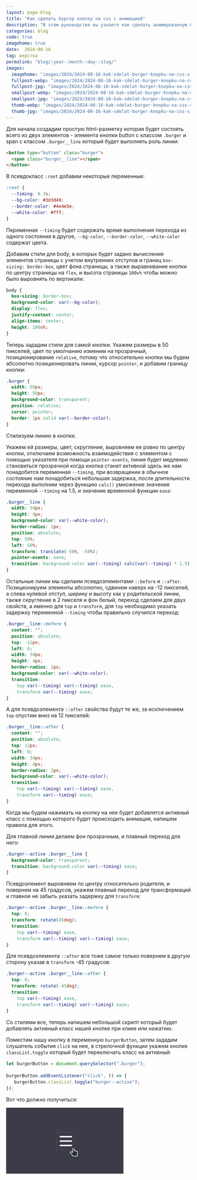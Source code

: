 ```yaml
---
layout: page-blog
title: "Как сделать бургер кнопку на css с анимацией"
description: "В этом руководстве вы узнаете как сделать анимированную бургер кнопку которая часто применяется в мобильной адаптации на сайтах"
categories: blog
code: true
imagehome: true
date:  2024-08-16
tag: верстка
permalink: "blog/:year-:month-:day-:slug/"
images:
  imagehome: "images/2024/2024-08-16-kak-sdelat-burger-knopku-na-css-s-animatsiey/1.jpg" #968x544
  fullpost-webp: "images/2024/2024-08-16-kak-sdelat-burger-knopku-na-css-s-animatsiey/1.webp" #968x544
  fullpost-jpg: "images/2024/2024-08-16-kak-sdelat-burger-knopku-na-css-s-animatsiey/1.jpg" #968x544
  smallpost-webp: "images/2024/2024-08-16-kak-sdelat-burger-knopku-na-css-s-animatsiey/small-post.webp" #436x244
  smallpost-jpg: "images/2024/2024-08-16-kak-sdelat-burger-knopku-na-css-s-animatsiey/small-post.jpg" #436x244
  thumb-webp: "images/2024/2024-08-16-kak-sdelat-burger-knopku-na-css-s-animatsiey/thumb-post.webp" #248x140
  thumb-jpg: "images/2024/2024-08-16-kak-sdelat-burger-knopku-na-css-s-animatsiey/thumb-post.jpg" #248x140
---
```


<p>Для начала создадим простую html-разметку которая будет состоять всего из двух элементов - элемента кнопки button с классом <code>.burger</code> и span с классом <code>.burger__line</code> который будет выполнять роль линии:</p>

```html
<button type="button" class="burger">
  <span class="burger__line"></span>
</button>
```
<p>В псевдокласс <code>:root</code> добавим некоторые переменные:</p>

```css
:root {
  --timing: 0.3s;
  --bg-color: #3d3d49;
  --border-color: #4e4e5e;
  --white-color: #fff;
}
```

<p>Переменная <code>--timing</code> будет содержать время выполнения перехода из одного состояния в другое, <code>--bg-color</code>, <code>--border-color</code>, <code>--white-color</code> содержат цвета.</p>

<p>Добавим стили для body, в которых будет задано вычисление элементов страницы с учетом внутренних отступов и границ <code>box-sizing: border-box</code>, цвет фона страницы, а также выравнивание кнопки по центру страницы на <code>flex</code>, и высота страницы <code>100vh</code> чтобы можно было выровнять по вертикали:</p>

```css
body {
  box-sizing: border-box;
  background-color: var(--bg-color);
  display: flex;
  justify-content: center;
  align-items: center;
  height: 100vh;
}
```

<p>Теперь зададим стили для самой кнопки. Укажем размеры в 50 пикселей, цвет по умолчанию изменим на прозрачный, позиционирование <code>relative</code>, потому что относительно кнопки мы будем абсолютно позиционировать линии, курсор <code>pointer</code>, и добавим границу кнопки:</p>

```css
.burger {
  width: 50px;
  height: 50px;
  background-color: transparent;
  position: relative;
  cursor: pointer;
  border: 1px solid var(--border-color);
}
```

<p>Стилизуем линию в кнопке.</p>

<p>Укажем ей размеры, цвет, скругление, выровняем ее ровно по центру кнопки, отключаем возможность взаимодействия с элементом с помощью указателя при помощи <code>pointer-events</code>, линия будет медленно становиться прозрачной когда кнопка станет активной здесь же нам понадобится переменная <code>--timing</code>, при возвращении в обычное состояние нам понадобиться небольшая задержка, после длительности перехода выполним через функцию <code>calc()</code> умножение значения переменной <code>--timing</code> на 1.5, и значение временной функции <code>ease</code>:</p>

```css
.burger__line {
  width: 34px;
  height: 4px;
  background-color: var(--white-color);
  border-radius: 2px;
  position: absolute;
  top: 50%;
  left: 50%;
  transform: translate(-50%, -50%);
  pointer-events: none;
  transition: background-color var(--timing) calc(var(--timing) * 1.5) ease;
}
```

<p>Остальные линии мы сделаем псевдоэлементами <code>::before</code> и <code>::after</code>. Позиционируем элементы абсолютно, сдвинем наверх на -12 пикселей, а слева нулевой отступ, ширину и высоту как у родительской линии, также скругление в 2 пикселя и фон белый, переход сделаем для двух свойств, а именно для <code>top</code> и <code>transform</code>, для <code>top</code> необходимо указать задержку переменной <code>--timing</code> чтобы правильно случился переход:</p>

```css
.burger__line::before {
  content: "";
  position: absolute;
  top: -12px;
  left: 0;
  width: 34px;
  height: 4px;
  border-radius: 2px;
  background-color: var(--white-color);
  transition:
    top var(--timing) var(--timing) ease,
    transform var(--timing) ease;
}
```

<p>А для псевдоэлемента <code>::after</code> свойства будут те же, за исключением <code>top</code> опустим вниз на 12 пикселей:</p>

```css
.burger__line::after {
  content: "";
  position: absolute;
  top: 12px;
  left: 0;
  width: 34px;
  height: 4px;
  border-radius: 2px;
  background-color: var(--white-color);
  transition:
    top var(--timing) var(--timing) ease,
    transform var(--timing) ease;
}
```

<p>Когда мы будем нажимать на кнопку на нее будет добавлятся активный класс с помощью которого будет происходить анимация, напишем правила для этого.</p>

<p>Для главной линии делаем фон прозрачным, и плавный переход для него:</p>

```css
.burger--active .burger__line {
  background-color: transparent;
  transition: background-color var(--timing) ease;
}
```

<p>Псевдоэлемент выровняем по центру относительно родителя, и повернем на 45 градусов, укажем плавный переход для трансформаций и главное не забыть указать задержку для <code>transform</code>:</p>

```css
.burger--active .burger__line::before {
  top: 0;
  transform: rotate(45deg);
  transition:
    top var(--timing) ease,
    transform var(--timing) var(--timing) ease;
}
```

<p>Для псевдоэлемента <code>::after</code> все тоже самое только повернем в другую сторону указав в <code>transform</code> -45 градусов:</p>

```css
.burger--active .burger__line::after {
  top: 0;
  transform: rotate(-45deg);
  transition:
    top var(--timing) ease,
    transform var(--timing) var(--timing) ease;
}
```

<p>Со стилями все, теперь напишем небольшой скрипт который будет добавлять активный класс нашей кнопке при клике или нажатию.</p>

<p>Поместим нашу кнопку в переменную <code>burgerButton</code>, затем зададим слушатель события <code>click</code> на нее, в стрелочной функции укажем кнопке <code>classList.toggle</code> который будет переключать класс на активный:</p>

```js
let burgerButton = document.querySelector(".burger");

burgerButton.addEventListener("click", () => {
   burgerButton.classList.toggle("burger--active");
});
```

<p>Вот что должно получиться:</p>

<img src="images/2024/2024-08-16-kak-sdelat-burger-knopku-na-css-s-animatsiey/result.gif">
